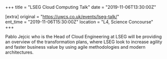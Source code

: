 +++
title = "LSEG Cloud Computing Talk"
date = "2019-11-06T13:30:00Z"

[extra]
original = "https://uwcs.co.uk/events/lseg-talk/"    
ent_time = "2019-11-06T15:30:00Z"
location = "L4, Science Concourse"
+++

Pablo Jejcic who is the Head of Cloud Engineering at LSEG will be providing an overview of the transformation plans, where LSEG look to increase agility and faster business value by using agile methodologies and modern architectures.

